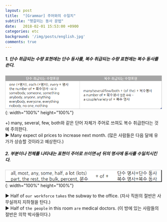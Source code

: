 ```yaml
---
layout: post
title:  "[Grammar] 주어와의 수일치"
subtitle: "헷갈리는 동사 문법"
date:   2018-02-01 15:53:00 +0900
categories: etc
background: '/img/posts/english.jpg'
comments: true
---
```

##### 1. 단수 취급되는 수량 표현에는 단수 동사를, 복수 취급되는 수량 표현에는 복수 동사를 쓴다.

![표1](/img/posts/sva-1.png){: width="100%" height="100%"}

+) many, several, few, both와 같은 단어 자체가 주어로 쓰여도 복수 취급한다는 것에 주의한다.  
▶ Many expect oil prices to increase next month. (많은 사람들은 다음 달에 유가가 상승할 것이라고 예상한다.)

##### 2. 부분이나 전체를 나타내는 표현이 주어로 쓰이면 of 뒤의 명사에 동사를 수일치시킨다.

![표2](/img/posts/sva-2.png){: width="100%" height="100%"}

▶ Half of `our workforce` `takes` the subway to the office. (자사 직원의 절반은 사무실까지 지하철을 탄다.)  
▶ Half of `the people` in this room `are` medical doctors. (이 방에 있는 사람들의 절반은 의학 박사들이다.)
